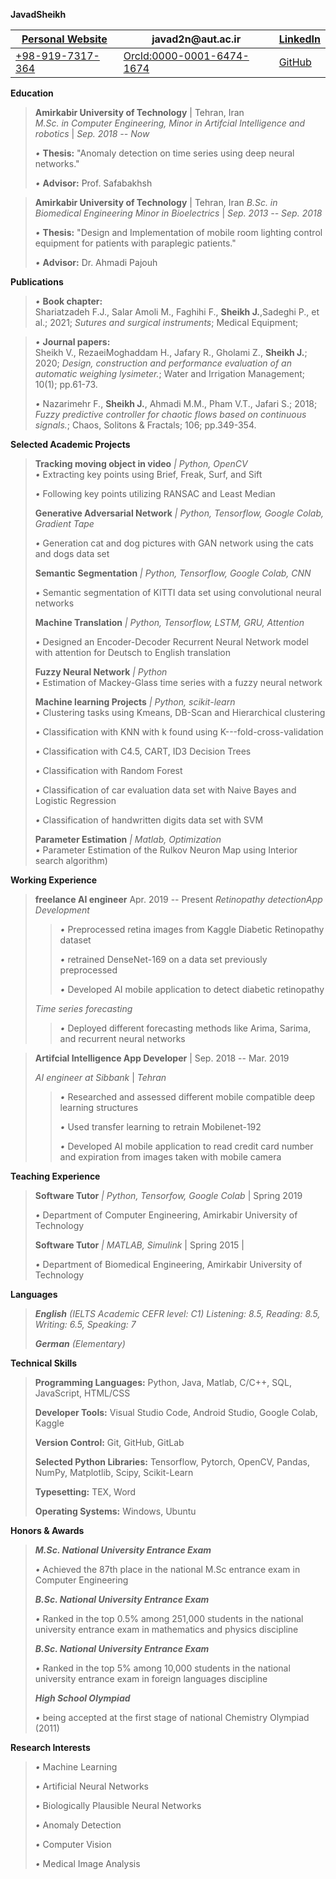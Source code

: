 **JavadSheikh**

[Personal Website](https://javad-sheikh.github.io) | javad2n\@aut.ac.ir  | [LinkedIn](linkedin.com/in/javad-sheikh)
---        |     ---      |          ---
[+98-919-7317-364](tel:555-202-5422) | [OrcId:0000-0001-6474-1674](https://orcid.org/0000-0001-6474-1674) | [GitHub](github.com/javad-sheikh)

**Education**

> **Amirkabir University of Technology**       | Tehran, Iran       
> *M.Sc. in Computer Engineering, Minor in Artifcial Intelligence and robotics* | *Sep. 2018 -- Now* 
> 
> *•* **Thesis:** "Anomaly detection on time series using deep neural
> networks."
>
> *•* **Advisor:** Prof. Safabakhsh

> **Amirkabir University of Technology** | Tehran, Iran
> *B.Sc. in Biomedical Engineering Minor in Bioelectrics* | *Sep. 2013 -- Sep. 2018*
> 
> *•* **Thesis:** "Design and Implementation of mobile room lighting
> control equipment for patients with paraplegic patients."
>
> *•* **Advisor:** Dr. Ahmadi Pajouh

**Publications**

> *•* **Book chapter:**\
> Shariatzadeh F.J., Salar Amoli M., Faghihi F., **Sheikh J.**,Sadeghi
> P., et al.; 2021; *Sutures and surgical instruments*; Medical
> Equipment;

> *•* **Journal papers:**\
> Sheikh V., RezaeiMoghaddam H., Jafary R., Gholami Z., **Sheikh J.**;
> 2020; *Design, construction and performance evaluation of an automatic
> weighing lysimeter.*; Water and Irrigation Management; 10(1);
> pp.61-73.
>
> *•* Nazarimehr F., **Sheikh J.**, Ahmadi M.M., Pham V.T., Jafari S.;
> 2018; *Fuzzy predictive controller for chaotic flows* *based on
> continuous signals.*; Chaos, Solitons & Fractals; 106; pp.349-354.
>

**Selected Academic Projects**

> **Tracking moving object in video** *\| Python, OpenCV*\
> *•* Extracting key points using Brief, Freak, Surf, and Sift
>
> *•* Following key points utilizing RANSAC and Least Median
>
> **Generative Adversarial Network** *\| Python, Tensorflow, Google
> Colab, Gradient Tape*
>
> *•* Generation cat and dog pictures with GAN network using the cats
> and dogs data set
>
> **Semantic Segmentation** *\| Python, Tensorflow, Google Colab, CNN*
>
> *•* Semantic segmentation of KITTI data set using convolutional neural
> networks
>
> **Machine Translation** *\| Python, Tensorflow, LSTM, GRU, Attention*
>
> *•* Designed an Encoder-Decoder Recurrent Neural Network model with
> attention for Deutsch to English translation
>
> **Fuzzy Neural Network** *\| Python*\
> *•* Estimation of Mackey-Glass time series with a fuzzy neural network
>
> **Machine learning Projects** *\| Python, scikit-learn*\
> *•* Clustering tasks using Kmeans, DB-Scan and Hierarchical clustering
>
> *•* Classification with KNN with k found using
> K---fold-cross-validation
>
> *•* Classification with C4.5, CART, ID3 Decision Trees
>
> *•* Classification with Random Forest
>
> *•* Classification of car evaluation data set with Naive Bayes and
> Logistic Regression
>
> *•* Classification of handwritten digits data set with SVM
>
> **Parameter Estimation** *\| Matlab, Optimization*\
> *•* Parameter Estimation of the Rulkov Neuron Map using Interior
> search algorithm)

**Working Experience**

> **freelance AI engineer** Apr. 2019 -- Present
> *Retinopathy detectionApp Development*
>
> >*•* Preprocessed retina images from Kaggle Diabetic Retinopathy dataset
> >
> >*•* retrained DenseNet-169 on a data set previously preprocessed
> >
> >*•* Developed AI mobile application to detect diabetic retinopathy
> >
> *Time series forecasting*
> >
> >*•* Deployed different forecasting methods like Arima, Sarima, and recurrent neural networks

> **Artifcial Intelligence App Developer** | Sep. 2018 -- Mar. 2019
> 
> *AI engineer at Sibbank*                 | *Tehran*
> 
> >*•* Researched and assessed different mobile compatible deep learning structures
> >
> >*•* Used transfer learning to retrain Mobilenet-192
> >
> >*•* Developed AI mobile application to read credit card number and expiration from images taken with mobile camera

**Teaching Experience**

> **Software Tutor** *\| Python, Tensorfow, Google Colab* |  Spring 2019
> 
> *•* Department of Computer Engineering, Amirkabir University of Technology
>
> **Software Tutor** *\| MATLAB, Simulink* | Spring 2015 |
> 
> *•* Department of Biomedical Engineering, Amirkabir University of Technology

**Languages**

> ***English** (IELTS Academic CEFR level: C1)* *Listening: 8.5,
> Reading: 8.5, Writing: 6.5, Speaking: 7*
>
> ***German** (Elementary)*

**Technical Skills**

> **Programming Languages:** Python, Java, Matlab, C/C++, SQL,
> JavaScript, HTML/CSS
>
> **Developer Tools:** Visual Studio Code, Android Studio, Google Colab,
> Kaggle
>
> **Version Control:** Git, GitHub, GitLab
>
> **Selected Python Libraries:** Tensorflow, Pytorch, OpenCV, Pandas, NumPy, Matplotlib, Scipy, Scikit-Learn
>
> **Typesetting:** TEX, Word
>
> **Operating Systems:** Windows, Ubuntu

**Honors & Awards**

> ***M.Sc. National University Entrance Exam***
>
> *•* Achieved the 87th place in the national M.Sc entrance exam in
> Computer Engineering
>
> ***B.Sc. National University Entrance Exam***
>
> *•* Ranked in the top 0.5% among 251,000 students in the national
> university entrance exam in mathematics and physics discipline
>
> ***B.Sc. National University Entrance Exam***
>
> *•* Ranked in the top 5% among 10,000 students in the national
> university entrance exam in foreign languages discipline
>
> ***High School Olympiad***
>
> *•* being accepted at the first stage of national Chemistry Olympiad
> (2011)

**Research Interests**

> *•* Machine Learning
>
> *•* Artificial Neural Networks
>
> *•* Biologically Plausible Neural Networks
>
> *•* Anomaly Detection
>
> *•* Computer Vision
>
> *•* Medical Image Analysis

